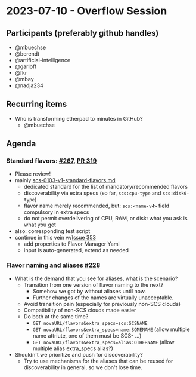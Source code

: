 # 2023-07-10 - Overflow Session

## Participants (preferably github handles)
- @mbuechse
- @berendt
- @artificial-intelligence
- @garloff
- @fkr
- @mbay
- @nadja234

## Recurring items
- Who is transforming etherpad to minutes in GitHub?
    - @mbuechse

## Agenda

### Standard flavors: [#267](https://github.com/SovereignCloudStack/standards/issues/267), [PR 319](https://github.com/SovereignCloudStack/standards/pull/319)

- Please review!
- mainly [scs-0103-v1-standard-flavors.md](https://github.com/SovereignCloudStack/standards/blob/issue/267/Standards/scs-0103-v1-standard-flavors.md)
    - dedicated standard for the list of mandatory/recommended flavors
    - discoverability via extra specs (so far, `scs:cpu-type` and `scs:disk0-type`)
    - flavor name merely recommended, but: `scs:<name-v4>` field compulsory in extra specs
    - do not permit overdelivering of CPU, RAM, or disk: what you ask is what you get
- also: corresponding test script
- continue in this vein w/[Issue 353](https://github.com/SovereignCloudStack/issues/issues/353)
    - add properties to Flavor Manager Yaml
    - input is auto-generated, extend as needed

### Flavor naming and aliases [#228](https://github.com/SovereignCloudStack/standards/issues/228)

- What is the demand that you see for aliases, what is the scenario?
    - Transition from one version of flavor naming to the next?
        - Somehow we got by without aliases until now.
        - Further changes of the names are virtually unacceptable.
    - Avoid transition pain (especially for previously non-SCS clouds)
    - Compatibility of non-SCS clouds made easier
    - Do both at the same time?
        - `GET novaURL/flavors&extra_specs=scs:SCSNAME`
        - `GET novaURL/flavors&extra_specs=name:SOMENAME` (allow multiple name attriute, one of them must be SCS- ...)
        - `GET novaURL/flavors&extra_specs=alias:OTHERNAME` (allow multiple alias extra_specs alias?)
- Shouldn't we prioritize and push for discoverability?
    - Try to use mechanisms for the aliases that can be reused for discoverability in general, so we don't lose time.
